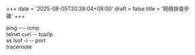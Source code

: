 +++
date = '2025-08-05T20:28:04+08:00'
draft = false
title = '网络排查步骤'
+++

ping --- icmp  
telnet curl  -- tcp/ip  
ss lsof -i  -- port  
traceroute 